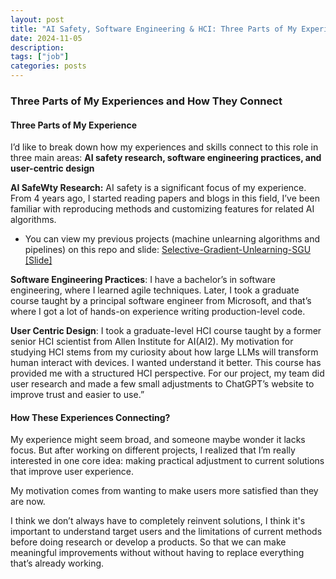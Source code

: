 ```yaml
---
layout: post
title: "AI Safety, Software Engineering & HCI: Three Parts of My Experiences and How They Connect"
date: 2024-11-05
description: 
tags: ["job"]
categories: posts
---
```


### Three Parts of My Experiences and How They Connect

#### **Three Parts of My Experience**

I’d like to break down how my experiences and skills connect to this role in three main areas: **AI safety research, software engineering practices, and user-centric design**

**AI SafeWty Research:** AI safety is a significant focus of my experience. From 4 years ago, I started reading papers and blogs in this field, I’ve been familiar with reproducing methods and customizing features for related AI algorithms. 
- You can view my previous projects (machine unlearning algorithms and pipelines) on this repo and slide: [Selective-Gradient-Unlearning-SGU](https://github.com/Yilin1010/Selective-Gradient-Unlearning-SGU)  [[Slide]](https://github.com/Yilin1010/Machine_Unlearning_Algorithms/blob/master/slides_En.ipynb)

**Software Engineering Practices**: I have a bachelor’s in software engineering, where I learned agile techniques. Later, I took a graduate course taught by a principal software engineer from Microsoft, and that’s where I got a lot of hands-on experience writing production-level code.

**User Centric Design**: I took a graduate-level HCI course taught by a former senior HCI scientist from Allen Institute for AI(AI2). My motivation for studying HCI stems from my curiosity about how large LLMs will transform human interact with devices. I wanted understand it better. This course has provided me with a structured HCI perspective. 
For our project, my team did user research and made a few small adjustments to ChatGPT’s website to improve trust and easier to use.”

#### **How These Experiences Connecting?**

My experience might seem broad, and someone maybe wonder it lacks focus. But after working on different projects, I realized that I’m really interested in one core idea: making practical adjustment to current solutions that improve user experience. 

My motivation comes from wanting to make users more satisfied than they are now.

I think we don’t always have to completely reinvent solutions, I think it's important to understand target users and the limitations of current methods before doing research or develop a products. So that we can make meaningful improvements without without having to replace everything that’s already working.
